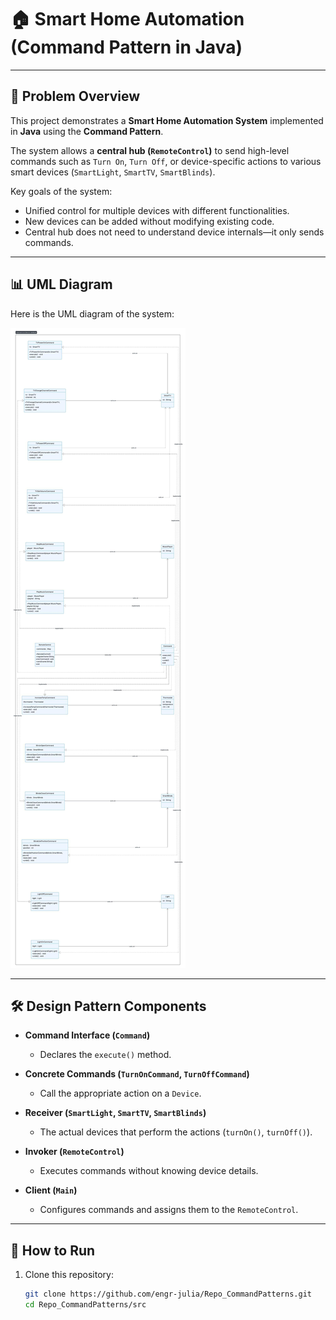 # 🏠 Smart Home Automation (Command Pattern in Java)

---

## 📌 Problem Overview  
This project demonstrates a **Smart Home Automation System** implemented in **Java** using the **Command Pattern**.  

The system allows a **central hub (`RemoteControl`)** to send high-level commands such as `Turn On`, `Turn Off`, or device-specific actions to various smart devices (`SmartLight`, `SmartTV`, `SmartBlinds`).  

Key goals of the system:  
- Unified control for multiple devices with different functionalities.  
- New devices can be added without modifying existing code.  
- Central hub does not need to understand device internals—it only sends commands.  

---

## 📊 UML Diagram  

Here is the UML diagram of the system:  

![UML Diagram](https://github.com/engr-julia/Repo_CommandPatterns/blob/master/commandPattern/UML%20.jpeg?raw=true)  

---

## 🛠️ Design Pattern Components  

- **Command Interface (`Command`)**  
  - Declares the `execute()` method.  

- **Concrete Commands (`TurnOnCommand`, `TurnOffCommand`)**  
  - Call the appropriate action on a `Device`.  

- **Receiver (`SmartLight`, `SmartTV`, `SmartBlinds`)**  
  - The actual devices that perform the actions (`turnOn()`, `turnOff()`).  

- **Invoker (`RemoteControl`)**  
  - Executes commands without knowing device details.  

- **Client (`Main`)**  
  - Configures commands and assigns them to the `RemoteControl`.  

---

## 🚀 How to Run

1. Clone this repository:
   ```bash
   git clone https://github.com/engr-julia/Repo_CommandPatterns.git
   cd Repo_CommandPatterns/src

